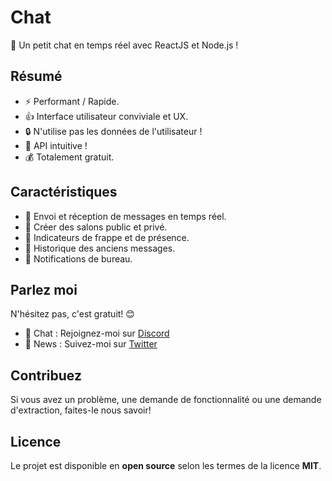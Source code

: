 # Chat

💬 Un petit chat en temps réel avec ReactJS et Node.js !

## Résumé
- ⚡️ Performant / Rapide.
- 👍 Interface utilisateur conviviale et UX.
- 🔒 N'utilise pas les données de l'utilisateur !
- 🚀 API intuitive !
- 💰 Totalement gratuit.

## Caractéristiques
- 📡 Envoi et réception de messages en temps réel.
- 📝 Créer des salons public et privé.
- 💬 Indicateurs de frappe et de présence.
- 🧠 Historique des anciens messages.
- 🔔 Notifications de bureau.

## Parlez moi
N'hésitez pas, c'est gratuit! 😊

- 💬  Chat : Rejoignez-moi sur [Discord](https://discord.gg/tRse4qu)
- 📣  News : Suivez-moi sur [Twitter](https://twitter.com/_brandonsueur)

## Contribuez
Si vous avez un problème, une demande de fonctionnalité ou une demande d'extraction, faites-le nous savoir!

##  Licence
Le projet est disponible en **open source** selon les termes de la licence **MIT**.
